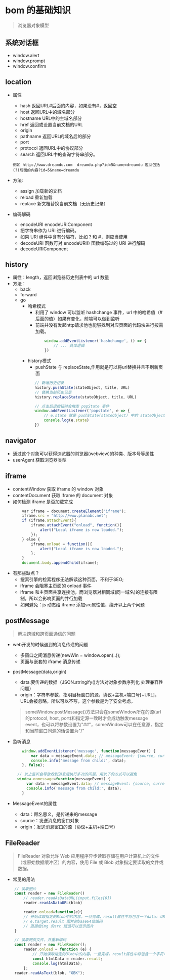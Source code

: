 # bom 的基础知识
> 浏览器对象模型
## 系统对话框 
 - window.alert
 - window.prompt
 - window.confirm
## location
* 属性
  - hash 返回URL#后面的内容，如果没有#，返回空
  - host 返回URL中的域名部分
  - hostname URL中的主域名部分
  - href 返回或设置当前文档的URL 
  - origin
  - pathname 返回URL的域名后的部分
  - port
  - protocol 返回URL中的协议部分
  - search 返回URL中的查询字符串部分。
  ```
  例如 http://www.dreamdu.com  dreamdu.php?id=5&name=dreamdu 返回包括(?)后面的内容?id=5&name=dreamdu
  ```

* 方法:
  - assign 加载新的文档
  - reload 重新加载
  - replace 新文档替换当前文档（无历史记录）

* 编码解码
  - encodeURI encodeURIComponent 
  - 把字符串作为 URI 进行编码。
  - 如果 URI 组件中含有分隔符，比如 ? 和 #，则应当使用 
  - decodeURI 函数可对 encodeURI() 函数编码过的 URI 进行解码
  - decodeURIComponent
## history 
* 属性：length，返回浏览器历史列表中的 url 数量
* 方法：
  - back
  - forward
  + go  
    * 哈希模式
        - 利用了 window 可以监听 hashchange 事件，url 中的哈希值（#后面的值）如果有变化，前端可以做到监听
        - 前端并没有发起http请求他也能够找到对应页面的代码块进行按需加载。
            ```js
                window.addEventListener('hashchange', () => {
                    // ... 具体逻辑
                })
            ```
    * history模式
        - pushState 与 replaceState,作用就是可以将url替换并且不刷新页面
         ```js
            // 新增历史记录
            history.pushState(stateObject, title, URL)
            // 替换当前历史记录
            history.replaceState(stateObject, title, URL)

            // 点击后退按钮时会触发 popState 事件
            window.addEventListener('popstate', e => {
                // e.state 就是 pushState(stateObject) 中的 stateObject
                console.log(e.state)
            })
         ```
## navigator
  - 通过这个对象可以获得浏览器的浏览器(webview)的种类、版本号等属性
  - userAgent 获取浏览器类型
## iframe
  + contentWindow 获取 iframe 的 window 对象
  + contentDocument 获取 iframe 的 document 对象
  + 如何检测 iframe 是否加载完成
    ```js
        var iframe = document.createElement("iframe");
        iframe.src = "http://www.planabc.net";
        if (iframe.attachEvent){    
            iframe.attachEvent("onload", function(){        
                alert("Local iframe is now loaded.");    
            });
        } else {    
            iframe.onload = function(){        
                alert("Local iframe is now loaded.");    
            };
        }
        document.body.appendChild(iframe);
    ```
  + 有那些缺点？
    - 搜索引擎的检索程序无法解读这种页面，不利于SEO;
    - iframe 会阻塞主页面的 onload 事件
    - iframe 和主页面共享连接池，而浏览器对相同域(同一域名)的连接有限制，所以会影响页面的并行加载
    - 如何避免：js 动态给 iframe 添加src属性值，绕开以上两个问题
## postMessage
> 解决跨域和跨页面通信的问题
+ web开发的时候遇到的消息传递的问题
  - 多窗口之间消息传递(newWin = window.open(..));
  - 页面与嵌套的 iframe 消息传递

+ postMessage(data,origin)
  - data:要传递的数据（JSON.stringify()方法对对象参数序列化 处理兼容性问题）
  - origin：字符串参数，指明目标窗口的源，协议+主机+端口号[+URL]，URL会被忽略，所以可以不写，这个参数是为了安全考虑，
  >someWindow.postMessage()方法只会在someWindow所在的源(url的protocol, host, port)和指定源一致时才会成功触发message event，也可以将参数设置为"##"，someWindow可以在任意源，指定和当前窗口同源的话设置为"/"

+ 监听消息
  ```js
      window.addEventListener('message', function(messageEvent) {
          var data = messageEvent.data; // messageEvent: {source, currentTarget, data}
          console.info('message from child:', data);
      }, false);

    // 以上监听会导致收到消息后执行多次的问题，用以下的方式可以避免
    window.onmessage=function(messageEvent) {
        var data = messageEvent.data; // messageEvent: {source, currentTarget, data}
        console.info('message from child:', data);
      }
  ```
+ MessageEvent的属性
  - data：顾名思义，是传递来的message
  - source：发送消息的窗口对象
  - origin：发送消息窗口的源（协议+主机+端口号）
## FileReader
> FileReader 对象允许 Web 应用程序异步读取存储在用户计算机上的文件（或原始数据缓冲区）的内容，使用 File 或 Blob 对象指定要读取的文件或数据。
* 常见的用法
```js
    // 读取图片
    const reader = new FileReader()
        // reader.readAsDataURL(input.files[0])
        reader.readAsDataURL(blob)

        reader.onload=function(e){
        // 开始读取指定的Blob中的内容。一旦完成，result属性中将包含一个data: URL 格式的 Base64 字符串以表示所读取文件的内容。
        // e.target.result 图片的base64位编码
        // 直接给img 的src 赋值可以显示图片
    }

    // 读取网页文件，并重新编码
    const reader = new FileReader();
        reader.onload = function (e) {
            // 开始读取指定的Blob中的内容。一旦完成，result属性中将包含一个字符串以表示所读取的文件内容。
            const htmlData = reader.result;
            console.log(htmlData);
        };
    reader.readAsText(blob, "GBK");

```